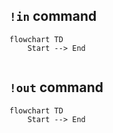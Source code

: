 

## `!in` command
```mermaid
flowchart TD
    Start --> End
    
```

## `!out` command
```mermaid
flowchart TD
    Start --> End
```